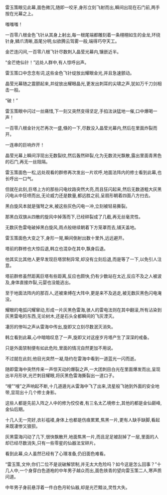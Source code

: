 
雷玉策眼见此幕,面色微沉,随即一咬牙,身形立刻飞射而出,瞬间出现在石门前,两手按在光幕之上。

嗤嗤嗤！

一百零八根金色飞针从其身上射出,每一根尾端都雕刻着一条栩栩如生的金龙,环绕针身,鳞爪清晰,首尾分明,似欲腾云驾雾一般,端得巧夺天工。

金芒连闪间,一百零八根飞针尽数刺入晶莹光幕内,镶嵌近半。

“金芒绝仙针！”远处人群中,有人惊呼出声。

雷玉策口中念念有词,这些金色飞针绽放出耀眼金光,并且急速颤动。

晶莹光幕随之震颤起来,并绽放出耀眼晶光,更发出刺耳的尖啸之声,犹如万千刀剑相击一般。

“破！”

雷玉策眼中闪过一丝痛惜,下一刻又突然变得坚定,手掐法诀猛地一催,口中爆喝一声！

一百零八根金针光芒再次一盛,倏的一下,尽数没入晶莹光幕内,然后在里面炸裂而开。

一连串的巨响炸开！

晶莹光幕上瞬间浮现出无数裂纹,然后轰然碎裂,化为无数流光飘散,露出里面青黑色的石门,再无一丝阻隔。

雷玉策面色一松,远处观看的群修再次发出一片欢呼,地面法阵内的修士看到此幕,也长呼出一口气。

但就在此刻,巨塔上方的那些闪电纹路突然大亮,而且狂闪起来,然后无数道粗大灰黑闪电从中狂喷而出,无论威力还是数量,都远胜之前,呈扇形朝着四面八方扫去。

黑白旋风本就是强弩之末,被这些灰色闪电一冲,立刻被轻易撕裂。

那黑白双旗从四散的旋风中掉落而下,已经碎裂成了几截,再无丝毫灵性。

无数灰色雷电破掉黑白旋风,雨点般继续朝着下方笼罩而去,铺天盖地。

雷玉策面色大变之下,身形一晃,瞬间倒射出数十里外,远远避开。

塔前的群修也大惊后退,韩立也混杂在其中,飘身后退。

他其实比其他人更早发现巨塔禁制异常,却没有立刻后退,而是等了一下,以免引人注意。

塔前群修虽然距离巨塔有些距离,反应也颇快,仍有少数站在太近,反应不及之人被波及,身体直接炸裂,元婴也没能逃出。

至于地面法阵内的那百人,还被束缚在大阵中,更是来不及逃走,被无数灰黑色闪电淹没。

耀眼的电弧闪耀窜动,形成一片灰黑色雷海,骇人的雷电法则在其中翻滚,所有沾染到灰黑雷电的东西,无论树木,还是石头全都瞬间的飞灰湮灭。

凄厉的惨叫之声从雷海中传出,旋即又立刻尽数泯灭消失。

韩立看到此幕,心中暗暗叹息了一声,旋即又对这座岁月塔产生了深深的戒备。

只是外面禁制便有如此危险,里面的情况自然更加不用说。

不过就在此刻,他目光突然一凝,隐约在雷海中看到一道蓝光一闪而逝。

随即雷海中突然传来一声惊天动的爆裂之声,一大团刺目白光在里面爆发而出,呈现出半月形状,光芒刺目耀眼,将灰黑色雷海撕裂出一道口子。

“嗖”“嗖”之声响起不断,十几道遁光从雷海中飞了出来,流星般飞驰到外面的安全地带,显现出十几个修士身影。

这些人都是先前入阵之人中的修为佼佼者,有三名太乙境修士,其他的都是金仙巅峰,金仙后期。

十几人无一完好,衣衫褴褛,身体上也都是伤痕累累,焦黑一片,更有人缺手缺脚,看起来既凄惨又狼狈。

灰黑雷海闪动了几下,很快飘散开,地面焦黑一片,而且足足被刮掉了一层,里面的人却已经尽数消失,只有一些零星的仙器法宝碎片。

看到此幕,众人虽然已经有了心理准备,仍旧面色难看。

“雷玉策,文仲,你们二位不是说破解禁制,并无太大危险吗？如今这是怎么回事？”十几人中,一个身穿白色道袍的中年男子越众而出,面色铁青的望向雷玉策二人,寒声质问道。

中年男子身前悬浮着一件白色月轮仙器,却是光芒黯淡,灵性大失。